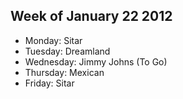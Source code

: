 ## Week of January 22 2012

* Monday: Sitar
* Tuesday: Dreamland
* Wednesday: Jimmy Johns (To Go)
* Thursday: Mexican
* Friday: Sitar
